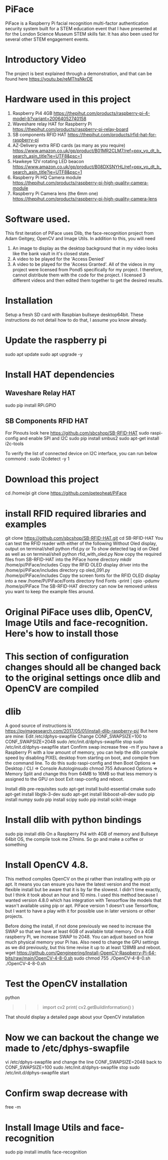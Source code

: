 # PiFace
PiFace is a Raspberry Pi facial recognition multi-factor authentication security system built for a STEM education event that I have presented at for the London Science Museum STEM skills fair. It has also been used for several other STEM engagement events.

# Introductory Video
The project is best explained through a demonstration, and that can be found here https://youtu.be/reMThsNkrDE

# Hardware used in this project
1. Raspberry Pi4 4GB https://thepihut.com/products/raspberry-pi-4-model-b?variant=20064052740158
2. Waveshare relay HAT for Raspberry Pi https://thepihut.com/products/raspberry-pi-relay-board
3. SB components RFID HAT https://thepihut.com/products/rfid-hat-for-raspberry-pi
4. AZ-Delivery extra RFID cards (as many as you require) https://www.amazon.co.uk/gp/product/B01MR2CLM7/ref=ppx_yo_dt_b_search_asin_title?ie=UTF8&psc=1
5. Hawkeye 12V rotating LED beacon https://www.amazon.co.uk/gp/product/B08DXSNYHL/ref=ppx_yo_dt_b_search_asin_title?ie=UTF8&psc=1
6. Raspberry Pi HQ Camera module https://thepihut.com/products/raspberry-pi-high-quality-camera-module
7. Raspberry Pi Camera lens (the 6mm one) https://thepihut.com/products/raspberry-pi-high-quality-camera-lens

# Software used.
This first iteration of PiFace uses Dlib, the face-recognition project from Adam Geitgey, OpenCV and Image Utils. In addition to this, you will need 
1. An image to display as the desktop background that in my video looks like the bank vault in it's closed state.
2. A video to be played for the 'Access Denied'
3. A video to be played for the 'Access Granted'.
All of the videos in my project were licensed from Pond5 specifically for my project. I therefore, cannot distribute them with the code for the project.
I licensed 3 different videos and then edited them together to get the desired results.

# Installation
Setup a fresh SD card with Raspbian bullseye desktop64bit. These instructions do not detail how to do that, I assume you know already.

# Update the raspberry pi
sudo apt update
sudo apt upgrade -y

# Install HAT dependencies
## Waveshare Relay HAT
sudo pip install RPi.GPIO

## SB Components RFID HAT
For Pinouts look here https://github.com/sbcshop/SB-RFID-HAT
sudo raspi-config and enable SPI and I2C
sudo pip install smbus2
sudo apt-get install i2c-tools

To verify the list of connected device on I2C interface, you can run below commond :
sudo i2cdetect -y 1

# Download this project
cd /home/pi
git clone https://github.com/peteoheat/PiFace

# install RFID required libraries and examples
git clone https://github.com/sbcshop/SB-RFID-HAT.git
cd SB-RFID-HAT
You can test the RFID reader with either of the following
Without Oled display, output on terminal/shell
python rfid.py
or
To show detected tag id on Oled as well as on terminal/shell
python rfid_with_oled.py
Now copy the required files from SB-RFID-HAT into the PiFace home directory
mkdir /home/pi/PiFace/includes
Copy the RFID OLED display driver into the /home/pi/PiFace/includes directory
cp oled_091.py /home/pi/PiFace/includes
Copy the screen fonts for the RFID OLED display into a new /home/Pi/PiFace/Fonts directory
find Fonts -print | cpio -pdumv /home/pi/PiFace
The SB-RFID-HAT directory can now be removed unless you want to keep the example files around.

# Original PiFace uses dlib, OpenCV, Image Utils and face-recognition. Here's how to install those
# This section of configuration changes should all be changed back to the original settings once dlib and OpenCV are compiled
# dlib
A good source of instructions is https://pyimagesearch.com/2017/05/01/install-dlib-raspberry-pi/
But here are mine:
Edit /etc/dphys-swapfile
Change CONF_SWAPSIZE=100 to CONF_SWAPSIZE=2048
sudo /etc/init.d/dphys-swapfile stop
sudo /etc/init.d/dphys-swapfile start
Confirm swap increase
free -m
If you have a Raspberry Pi with a low amount of memory, you can help the dlib compile speed by disabling
PIXEL desktop from starting on boot, and compile from the command line. To do this sudo raspi-config and then
Boot Options => Desktop / CLI => Console Autologinsudo chmod 755
Advanced Options => Memory Split and change this from 64MB to 16MB so that less memory is assigned to the GPU on boot
Exit rasp-config and reboot.

Install dlib pre-requisites
sudo apt-get install build-essential cmake
sudo apt-get install libgtk-3-dev
sudo apt-get install libboost-all-dev
sudo pip install numpy
sudo pip install scipy
sudo pip install scikit-image

# Install dlib with python bindings
sudo pip install dlib
On a Raspberry Pi4 with 4GB of memory and Bullseye 64bit OS, the compile took me 27mins. So go and make a coffee or something

# Install OpenCV 4.8. 
This method compiles OpenCV on the pi rather than installing with pip or apt. It means you can ensure you have the
latest version and the most flexible install but be aware that it is by far the slowest. I didn't time exactly, but I think it took about an hour and 10 mins.
I used this method because I wanted version 4.8.0 which has integration with Tensorflow lite models that wasn't available using pip or apt.
PiFace version 1 doesn't use Tensorflow, but I want to have a play with it for possible use in later versions or other projects.

Before doing the install, if not done previously we need to increase the SWAP so that we have at least 6GB of available total memory.
On a 4GB raspberry Pi, we increase SWAP to 2048. You can adjust based on how much physical memory your Pi has.
Also need to change the GPU settings as we did previously, but this time revise it up to at least 128MB and reboot.
wget https://github.com/Qengineering/Install-OpenCV-Raspberry-Pi-64-bits/raw/main/OpenCV-4-8-0.sh
sudo chmod 755 ./OpenCV-4-8-0.sh
./OpenCV-4-8-0.sh

# Test the OpenCV installation
python
>>> import cv2
>>> print( cv2.getBuildInformation() )

That should display a detailed page about your OpenCV installation

# Now we can backout the change we made to /etc/dphys-swapfile
vi /etc/dphys-swapfile and change the line CONF_SWAPSIZE=2048 back to CONF_SWAPSIZE=100
sudo /etc/init.d/dphys-swapfile stop
sudo /etc/init.d/dphys-swapfile start
# Confirm swap decrease with
free -m

# Install Image Utils and face-recognition
sudo pip install imutils face-recognition

